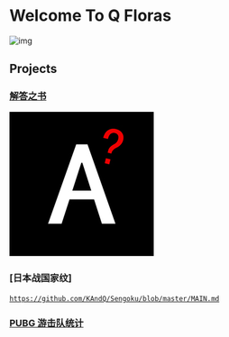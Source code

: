 # Welcome To Q Floras

![img](./res/QFloras.jpg)

## **Projects**

### [**解答之书**](./projects/answers/app/)

![Answers-Icon](./res/Answers.jpg)

### [**日本战国家纹**]

[`https://github.com/KAndQ/Sengoku/blob/master/MAIN.md`](https://github.com/KAndQ/Sengoku/blob/master/MAIN.md)

### [**PUBG 游击队统计**](./projects/pubg_team_statistics/?http://localhost:4037)
